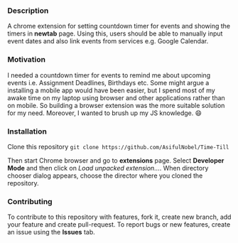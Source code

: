 ### Description
A chrome extension for setting countdown timer for events and showing the timers in **newtab** page. Using this, users should be able to manually input event dates and also link events from services e.g. Google Calendar.

### Motivation
I needed a countdown timer for events to remind me about upcoming events i.e. Assignment Deadlines, Birthdays etc. Some might argue a installing a mobile app would have been easier, but I spend most of my awake time on my laptop using browser and other applications rather than on mobile. So building a browser extension was the more suitable solution for my need. Moreover, I wanted to brush up my JS knowledge. :smile:

### Installation
Clone this repository
`git clone https://github.com/AsifulNobel/Time-Till`

Then start Chrome browser and go to **extensions** page. Select **Developer Mode** and then click on *Load unpacked extension...*. When directory chooser dialog appears, choose the director where you cloned the repository.

### Contributing
To contribute to this repository with features, fork it, create new branch, add your feature and create pull-request. To report bugs or new features, create an issue using the **Issues** tab.